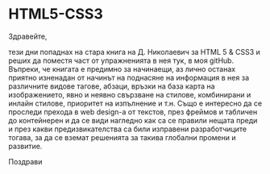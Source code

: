 # HTML5-CSS3
Здравейте,

тези дни попаднах на стара книга на Д. Николаевич за HTML 5 & CSS3  и реших да поместя част от упражненията в нея тук, в моя gitHub. 
Въпреки, че книгата е предимно за начинаещи, аз лично останах приятно изненадан от начинът на поднасяне на информация в нея за различните видове тагове, абзаци, връзки на база карта на изображението, явно и неявно свързване на стилове, комбинирани и инлайн стилове, приоритет на изпълнение и т.н. 
Също е интересно да се проследи прехода в web design-a от текстов, през фреймов и табличен до контейнерен и да се види нагледно как са се правили нещата преди и през какви предизвикателства са били изправени разработчиците тогава, за да се вземат решенията за такива глобални промени и развитие. 

Поздрави
